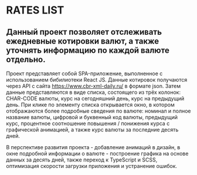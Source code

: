 # RATES LIST

## Данный проект позволяет отслеживать ежедневные котировки валют, а также уточнять информацию по каждой валюте отдельно.

Проект представляет собой SPA-приложение, выполненное с использованием бибилиотеки
React JS. Данные котировок получаются через API с сайта https://www.cbr-xml-daily.ru/ в формате
json. Затем данные представляются в виде списка, состоящего из трёх колонок: CHAR-CODE валюты,
курс на сегодняшний день, курс на предыдущий день. При клике по элементу списка открывается окно,
в котором отображаются более подробные сведения по валюте: номинал и полное название валюты,
цифровой и буквенный код валюты, предыдущий курс, процентное соотношение повышения / понижения
курса с графической анимацией, а также курс валюты за последние десять дней.

В перспективе развития проекта - добавление анимаций в дизайн, в окне подробной информации о
валюте - построение графика на основе данных за десять дней, также переход к TypeScript и
SCSS, оптимизация скорости загрузки приложения и устранение ошибок.
